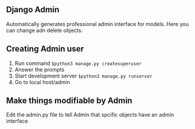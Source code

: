 ## Django Admin

Automatically generates professional admin interface for models. Here you can change adn delete objects.

## Creating Admin user

1. Run command `$python3 manage.py createsuperuser`
2. Answer the prompts
3. Start development server `$python3 manage.py runserver`
4. Go to local host/admin

## Make things modifiable by Admin

Edit the admin.py file to tell Admin that spcific objects have an admin interface
